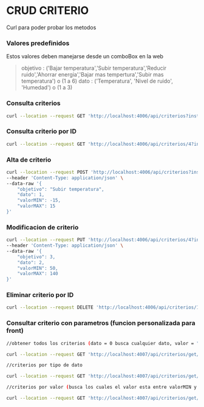 # CRUD CRITERIO
Curl para poder probar los metodos

### Valores predefinidos
 Estos valores deben manejarse desde un comboBox en la web
 > objetivo : ('Bajar temperatura','Subir temperatura','Reducir ruido','Ahorrar energia','Bajar mas tempertura','Subir mas temperatura') o (1 a 6)
 > dato : ('Temperatura', 'Nivel de ruido', 'Humedad') o (1 a 3)

### Consulta criterios

```sh
curl --location --request GET 'http://localhost:4006/api/criterios?institucion=La manzana de isaac'
```

### Consulta criterio por ID

```sh
curl --location --request GET 'http://localhost:4006/api/criterios/4?institucion=La manzana de isaac'
```

### Alta de criterio

```sh
curl --location --request POST 'http://localhost:4006/api/criterios?institucion=La manzana de isaac' \
--header 'Content-Type: application/json' \
--data-raw '{
    "objetivo": "Subir temperatura",
    "dato": 1,
    "valorMIN": -15,
    "valorMAX": 15
}'
```

### Modificacion de criterio

```sh
curl --location --request PUT 'http://localhost:4006/api/criterios/4?institucion=La manzana de isaac' \
--header 'Content-Type: application/json' \
--data-raw '{
    "objetivo": 3,
    "dato": 2,
    "valorMIN": 50,
    "valorMAX": 140
}'
```

### Eliminar criterio por ID

```sh
curl --location --request DELETE 'http://localhost:4006/api/criterios/14?institucion=La manzana de isaac'
```

### Consultar criterio con parametros (funcion personalizada para front)

```sh
//obtener todos los criterios (dato = 0 busca cualquier dato, valor = "F" busca todos los valores)

curl --location --request GET 'http://localhost:4007/api/criterios/get/filtrar/?dato=0&valor=F'
```

```sh
//criterios por tipo de dato

curl --location --request GET 'http://localhost:4007/api/criterios/get/filtrar/?dato=TEMPERATURA&valor=F'
```

```sh
//criterios por valor (busca los cuales el valor esta entre valorMIN y valorMAX)

curl --location --request GET 'http://localhost:4007/api/criterios/get/filtrar/?dato=0&valor=5'
```